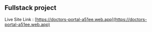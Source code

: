 
## Fullstack project

Live Site Link : [https://doctors-portal-a51ee.web.app](https://doctors-portal-a51ee.web.app)
